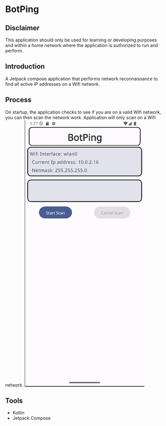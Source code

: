 # BotPing

## Disclaimer
This application should only be used for learning or developing purposes and within a home network where the application is authorized to run and perform. 

## Introduction
A Jetpack compose application that performs network reconnaissance to find all active IP addresses on a Wifi network. 

## Process
On startup, the application checks to see if you are on a valid Wifi network, you can then scan the network work. Application will only scan on a Wifi network. 
![App Preview](./previews/AppScreen.png)

## Tools
- Kotlin 
- Jetpack Compose